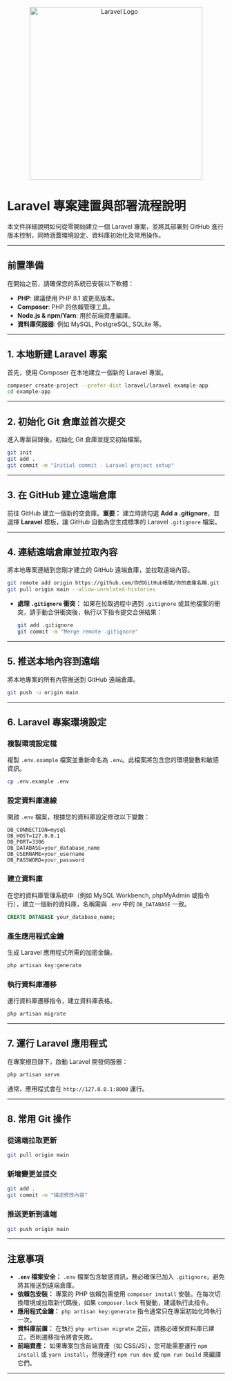 <p align="center"><a href="https://laravel.com" target="_blank"><img src="https://raw.githubusercontent.com/laravel/art/master/logo-lockup/5%20SVG/2%20CMYK/1%20Full%20Color/laravel-logolockup-cmyk-red.svg" width="400" alt="Laravel Logo"></a></p>

# Laravel 專案建置與部署流程說明

本文件詳細說明如何從零開始建立一個 Laravel 專案，並將其部署到 GitHub 進行版本控制，同時涵蓋環境設定、資料庫初始化及常用操作。

---

## 前置準備

在開始之前，請確保您的系統已安裝以下軟體：

*   **PHP**: 建議使用 PHP 8.1 或更高版本。
*   **Composer**: PHP 的依賴管理工具。
*   **Node.js & npm/Yarn**: 用於前端資產編譯。
*   **資料庫伺服器**: 例如 MySQL, PostgreSQL, SQLite 等。

---

## 1. 本地新建 Laravel 專案

首先，使用 Composer 在本地建立一個新的 Laravel 專案。

```bash
composer create-project --prefer-dist laravel/laravel example-app
cd example-app
```

---

## 2. 初始化 Git 倉庫並首次提交

進入專案目錄後，初始化 Git 倉庫並提交初始檔案。

```bash
git init
git add .
git commit -m "Initial commit - Laravel project setup"
```

---

## 3. 在 GitHub 建立遠端倉庫

前往 GitHub 建立一個新的空倉庫。**重要：** 建立時請勾選 **Add a .gitignore**，並選擇 **Laravel** 模板，讓 GitHub 自動為您生成標準的 Laravel `.gitignore` 檔案。

---

## 4. 連結遠端倉庫並拉取內容

將本地專案連結到您剛才建立的 GitHub 遠端倉庫，並拉取遠端內容。

```bash
git remote add origin https://github.com/你的GitHub帳號/你的倉庫名稱.git
git pull origin main --allow-unrelated-histories
```

*   **處理 `.gitignore` 衝突：** 如果在拉取過程中遇到 `.gitignore` 或其他檔案的衝突，請手動合併衝突後，執行以下指令提交合併結果：

    ```bash
    git add .gitignore
    git commit -m "Merge remote .gitignore"
    ```

---

## 5. 推送本地內容到遠端

將本地專案的所有內容推送到 GitHub 遠端倉庫。

```bash
git push -u origin main
```

---

## 6. Laravel 專案環境設定

### 複製環境設定檔

複製 `.env.example` 檔案並重新命名為 `.env`。此檔案將包含您的環境變數和敏感資訊。

```bash
cp .env.example .env
```

### 設定資料庫連線

開啟 `.env` 檔案，根據您的資料庫設定修改以下變數：

```dotenv
DB_CONNECTION=mysql
DB_HOST=127.0.0.1
DB_PORT=3306
DB_DATABASE=your_database_name
DB_USERNAME=your_username
DB_PASSWORD=your_password
```

### 建立資料庫

在您的資料庫管理系統中（例如 MySQL Workbench, phpMyAdmin 或指令行），建立一個新的資料庫，名稱需與 `.env` 中的 `DB_DATABASE` 一致。

```sql
CREATE DATABASE your_database_name;
```

### 產生應用程式金鑰

生成 Laravel 應用程式所需的加密金鑰。

```bash
php artisan key:generate
```

### 執行資料庫遷移

運行資料庫遷移指令，建立資料庫表格。

```bash
php artisan migrate
```

---

## 7. 運行 Laravel 應用程式

在專案根目錄下，啟動 Laravel 開發伺服器：

```bash
php artisan serve
```

通常，應用程式會在 `http://127.0.0.1:8000` 運行。

---

## 8. 常用 Git 操作

### 從遠端拉取更新

```bash
git pull origin main
```

### 新增變更並提交

```bash
git add .
git commit -m "描述修改內容"
```

### 推送更新到遠端

```bash
git push origin main
```

---

## 注意事項

*   **`.env` 檔案安全：** `.env` 檔案包含敏感資訊，務必確保已加入 `.gitignore`，避免將其推送到遠端倉庫。
*   **依賴包安裝：** 專案的 PHP 依賴包需使用 `composer install` 安裝。在每次切換環境或拉取新代碼後，如果 `composer.lock` 有變動，建議執行此指令。
*   **應用程式金鑰：** `php artisan key:generate` 指令通常只在專案初始化時執行一次。
*   **資料庫前置：** 在執行 `php artisan migrate` 之前，請務必確保資料庫已建立，否則遷移指令將會失敗。
*   **前端資產：** 如果專案包含前端資產（如 CSS/JS），您可能需要運行 `npm install` 或 `yarn install`，然後運行 `npm run dev` 或 `npm run build` 來編譯它們。

---
